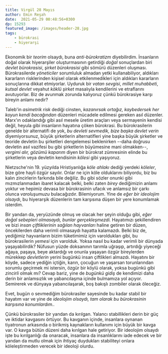 ```yaml
---
title: Virgül 28 Mayıs 
author: Emin Reşah
date:  2021-05-29 00:48:56+0300
dp: 15293
featured_image: /images/header-28.jpg
tags: 
    - bürokrasi
    - hiyerarşi
---
```


Ekonomik bir _teorim_ olsaydı, buna _anti-bürokratizm_ diyebilirdim. İnsanların doğal olarak hiyerarşiler oluşturmasının getirdiği _doğal_ sonuçlardan biri _devlet bürokrasisi_, _şirket bürokrasisi_ gibi sömürü düzenleri oluşması. Bürokrasilerde _yöneticiler_ sorumluluk almadan yetki kullanabiliyor, aldıkları kararların risklerinden kişisel olarak etkilenmedikleri için aldıkları kararların sonuçlarına dikkat etmiyorlar. Uyduruk bir _vatan sevgisi_, _millet muhabbeti_, _kutsal devlet_ veyahut _köklü şirket_ masalıyla kendilerini ve etraflarını avutuyorlar. Biz de avunmak zorunda kalıyoruz çünkü bürokrasiye karşı bireyin anlamı nedir?

Taleb'in _asimetrik risk_ dediği cinsten, _kazanırsak ortağız, kaybedersek her koyun kendi bacağından_ düzenleri mücadele edilmesi gereken asıl düzenler. Marx'ın odaklandığı gibi asıl mesele üretim araçları veya sermayenin kendisi değil, heyula gibi insanların hayatına çöken bürokrasi. Bu bürokrasilerin genelde bir alternatifi de yok, _bu devleti sevmedik, bize başka devlet verin_ diyemiyorsunuz, büyük şirketlerin alternatifleri yine başka büyük şirketler ve teoride devletin bu şirketleri dengelemesi beklenirken --daha doğrusu devletin asıl vazifesi bu gibi şirketlerin büyümesine mani olmakken--, *vergimi alır, gözümü kaparım* diyen bir bürokrat zümresinin elinde bu şirketlerin veya devletin kendisinin *kölesi* gibi yaşıyoruz. 

Nietzsche'nin 19. yüzyılda Hristiyanlığa *köle ahlakı* dediği yerdeki *köleler*, bize göre hayli özgür sayılır. Onlar ne için köle olduklarını biliyordu, biz bu kalın zincirlerin farkında bile değiliz. Bu gibi sözler onunki gibi mızmızlanmadan ibaret kalacak belki, belki zaten _birey_ dediğimizin anlamı yoktur ve hepimiz devasa bir bürokrasinin ufacık ve anlamsız bir çarkı olunca _varoluşumuzu_ bulacağızdır. Bilemiyorum. Yine de _eğer bir ideolojim olsaydı_, bu hiyerarşik düzenlerin tam karşısına düşen bir yere konumlamak isterdim. 

Bir yandan da, yeryüzünde olmuş ve olacak her şeyin olduğu gibi, *eğer doğal sebepleri olmasaydı, bunlar gerçekleşmezdi.* Hayatımızı şekillendiren ve bizi _insan çiftliklerinin sağılan hayvanları_ haline getiren bir düzen, öncekilerden daha verimli olmasaydı hayatta kalamazdı. Belki biz de, yediğimiz hayvanların bizim tüketimimiz için varoldukları gibi, bu bürokrasilerin _yemesi_ için varolduk. Yoksa nasıl bu kadar verimli bir dünyada yaşayabilirdik? Nüfusun yüzde doksanının tarımla uğraşıp, artırdığı yiyeceği ağaya, paşaya, beye aktardığı ve onunla yaşayan özgür bireylerden mürekkep _devletlerin_ yerini bugünkü insan çiftlikleri almazdı. Hayatını bir köyde, sadece yediğin içtiğin, karın, çocuğun ve yaşarsan torunlarından sorumlu geçirmek mi istersin, özgür bir köylü olarak, yoksa bugünkü gibi _zincirli_ olmak mı? Cevap bariz, yine de _bugünkü gidiş_ de kendimizi daha derin bir anlamsızlık ve yabancılaşma içinde bulmamıza yol açıyor. Semirerek ve dünyaya yabancılaşarak, boş bakışlı zombiler olarak öleceğiz.

Evet, bugün o sevmediğim bürokrasiler sayesinde bu kadar stabil bir hayatım var ve yine de _ideolojim olsaydı, tam olarak bu bürokrasinin karşısına konumlardım.._

Çünkü bürokrasiler bir yandan da kırılgan. Yalancı stabillikleri derin bir güç ve iktidar kavgasını örtüyor. Bu kavganın içinde, insanlara oynanan tiyatronun arkasında o birikmiş kaynakların kullanımı için büyük bir kavga var. O kavga bütün düzeni daha kırılgan hale getiriyor. Bir ideolojim olsaydı işte bu kırılganlığı da onaracak, insanlara da insanlıklarını iade edecek ve bir yandan da mutlu olmak için ihtiyaç duydukları stabiliteyi onlara köleleştirmeden verecek bir ideoloji olurdu. 


